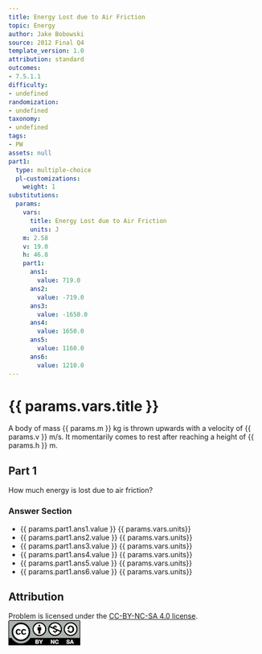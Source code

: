 ```yaml
---
title: Energy Lost due to Air Friction
topic: Energy
author: Jake Bobowski
source: 2012 Final Q4
template_version: 1.0
attribution: standard
outcomes:
- 7.5.1.1
difficulty:
- undefined
randomization:
- undefined
taxonomy:
- undefined
tags:
- PW
assets: null
part1:
  type: multiple-choice
  pl-customizations:
    weight: 1
substitutions:
  params:
    vars:
      title: Energy Lost due to Air Friction
      units: J
    m: 2.58
    v: 19.0
    h: 46.8
    part1:
      ans1:
        value: 719.0
      ans2:
        value: -719.0
      ans3:
        value: -1650.0
      ans4:
        value: 1650.0
      ans5:
        value: 1160.0
      ans6:
        value: 1210.0
---
```

# {{ params.vars.title }}
A body of mass {{ params.m }} kg is thrown upwards with a velocity of {{ params.v }} m/s.
It momentarily comes to rest after reaching a height of {{ params.h }} m.

## Part 1

How much energy is lost due to air friction?

### Answer Section

- {{ params.part1.ans1.value }} {{ params.vars.units}}
- {{ params.part1.ans2.value }} {{ params.vars.units}}
- {{ params.part1.ans3.value }} {{ params.vars.units}}
- {{ params.part1.ans4.value }} {{ params.vars.units}}
- {{ params.part1.ans5.value }} {{ params.vars.units}}
- {{ params.part1.ans6.value }} {{ params.vars.units}}

## Attribution

Problem is licensed under the [CC-BY-NC-SA 4.0 license](https://creativecommons.org/licenses/by-nc-sa/4.0/).<br> ![The Creative Commons 4.0 license requiring attribution-BY, non-commercial-NC, and share-alike-SA license.](https://raw.githubusercontent.com/firasm/bits/master/by-nc-sa.png)